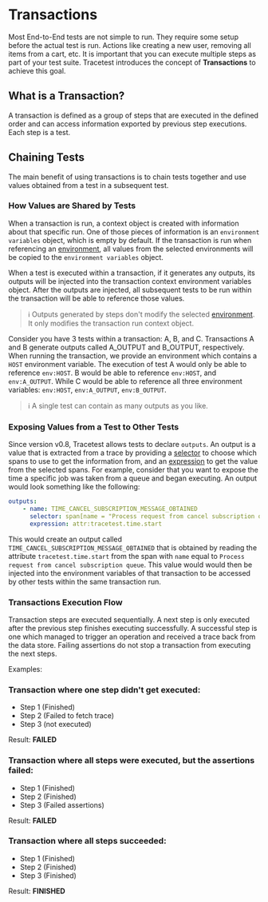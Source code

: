 # Transactions

Most End-to-End tests are not simple to run. They require some setup before the actual test is run. Actions like creating a new user, removing all items from a cart, etc. It is important that you can execute multiple steps as part of your test suite. Tracetest introduces the concept of **Transactions** to achieve this goal.

## What is a Transaction?
A transaction is defined as a group of steps that are executed in the defined order and can access information exported by previous step executions. Each step is a test.

## Chaining Tests
The main benefit of using transactions is to chain tests together and use values obtained from a test in a subsequent test.

### How Values are Shared by Tests
When a transaction is run, a context object is created with information about that specific run. One of those pieces of information is an `environment variables` object, which is empty by default. If the transaction is run when referencing an [environment](./environments), all values from the selected environments will be copied to the `environment variables` object.

When a test is executed within a transaction, if it generates any outputs, its outputs will be injected into the transaction context environment variables object. After the outputs are injected, all subsequent tests to be run within the transaction will be able to reference those values.

> :information_source: Outputs generated by steps don't modify the selected [environment](./environments). It only modifies the transaction run context object.

Consider you have 3 tests within a transaction: A, B, and C. Transactions A and B generate outputs called A_OUTPUT and B_OUTPUT, respectively. When running the transaction, we provide an environment which contains a `HOST` environment variable. The execution of test A would only be able to reference `env:HOST`. B would be able to reference `env:HOST`, and `env:A_OUTPUT`. While C would be able to reference all three environment variables: `env:HOST`, `env:A_OUTPUT`, `env:B_OUTPUT`.

> :information_source: A single test can contain as many outputs as you like.

### Exposing Values from a Test to Other Tests
Since version v0.8, Tracetest allows tests to declare `outputs`. An output is a value that is extracted from a trace by providing a [selector](./selectors) to choose which spans to use to get the information from, and an [expression](./expressions) to get the value from the selected spans. For example, consider that you want to expose the time a specific job was taken from a queue and began executing. An output would look something like the following:

```yaml
outputs:
    - name: TIME_CANCEL_SUBSCRIPTION_MESSAGE_OBTAINED
      selector: span[name = "Process request from cancel subscription queue"]
      expression: attr:tracetest.time.start
```

This would create an output called `TIME_CANCEL_SUBSCRIPTION_MESSAGE_OBTAINED` that is obtained by reading the attribute `tracetest.time.start` from the span with `name` equal to `Process request from cancel subscription queue`. This value would would then be injected into the environment variables of that transaction to be accessed by other tests within the same transaction run.

### Transactions Execution Flow

Transaction steps are executed sequentially. A next step is only executed after the previous step finishes executing successfully. A successful step is one which managed to trigger an operation and received a trace back from the data store. Failing assertions do not stop a transaction from executing the next steps.

Examples:

### Transaction where one step didn't get executed:

* Step 1 (Finished)
* Step 2 (Failed to fetch trace)
* Step 3 (not executed)

Result: **FAILED**

### Transaction where all steps were executed, but the assertions failed:
* Step 1 (Finished)
* Step 2 (Finished)
* Step 3 (Failed assertions)

Result: **FAILED**

### Transaction where all steps succeeded:
* Step 1 (Finished)
* Step 2 (Finished)
* Step 3 (Finished)

Result: **FINISHED**
